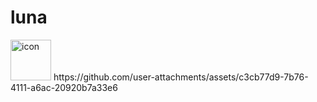 # luna

<img src="https://github.com/user-attachments/assets/9b0aaec1-7a64-43d6-8778-99982a83cb48" alt="icon" width="65" height="65"/>
https://github.com/user-attachments/assets/c3cb77d9-7b76-4111-a6ac-20920b7a33e6
